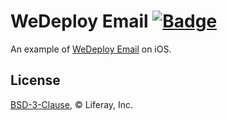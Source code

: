 # WeDeploy Email [![Badge](https://img.shields.io/badge/built%20with-wedeploy-00d46a.svg?style=flat)](http://wedeploy.com)

An example of [WeDeploy Email](https://wedeploy.com/docs/email/) on iOS.

## License

[BSD-3-Clause](./LICENSE.md), © Liferay, Inc.
